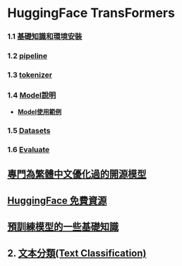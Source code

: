 # HuggingFace TransFormers

### 1.1 [**基礎知識和環境安裝**](./環境安裝)
### 1.2 [**pipeline**](./pipeline/)
### 1.3 [**tokenizer**](./tokenizer/)
### 1.4 [**Model說明**](./model/)
- [**Model使用範例**](./model/example.md)
### 1.5 [**Datasets**](./datasets/)
### 1.6 [**Evaluate**](./evaluate/)

## [專門為繁體中文優化過的開源模型](./source_for_tw)
## [HuggingFace 免費資源](./source_hugging_face)

##  [預訓練模型的一些基礎知識](./預訓練模型的一些基礎知識)

## 2. [文本分類(Text Classification)](./text_classification)









